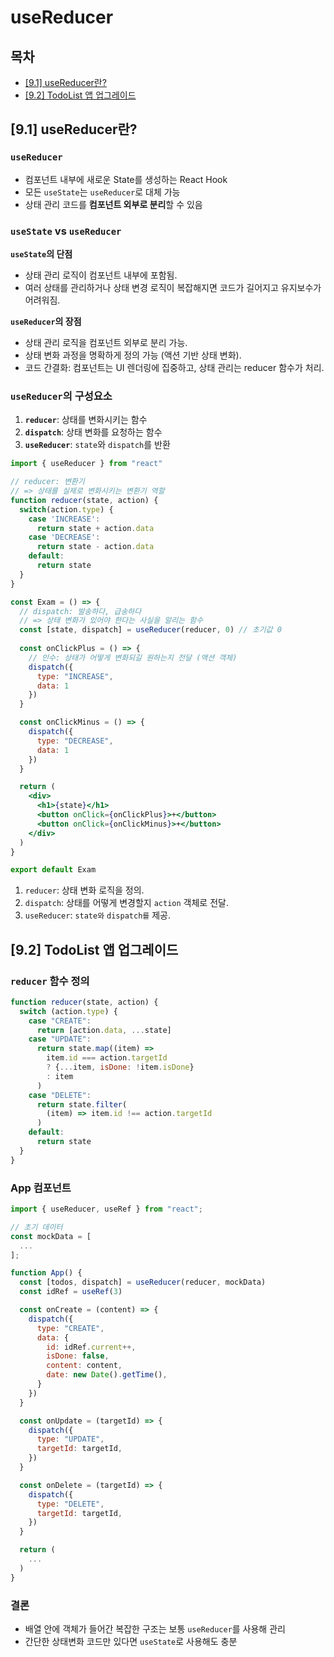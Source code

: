 # useReducer

## 목차
- [[9.1] useReducer란?](#91-usereducer란)
- [[9.2] TodoList 앱 업그레이드](#92-todolist-앱-업그레이드)

## [9.1] useReducer란?

### `useReducer`
- 컴포넌트 내부에 새로운 State를 생성하는 React Hook
- 모든 `useState`는 `useReducer`로 대체 가능
- 상태 관리 코드를 **컴포넌트 외부로 분리**할 수 있음

### `useState` vs `useReducer`
**`useState`의 단점**
- 상태 관리 로직이 컴포넌트 내부에 포함됨.
- 여러 상태를 관리하거나 상태 변경 로직이 복잡해지면 코드가 길어지고 유지보수가 어려워짐.

**`useReducer`의 장점**
- 상태 관리 로직을 컴포넌트 외부로 분리 가능.
- 상태 변화 과정을 명확하게 정의 가능 (액션 기반 상태 변화).
- 코드 간결화: 컴포넌트는 UI 렌더링에 집중하고, 상태 관리는 reducer 함수가 처리.

### `useReducer`의 구성요소

1. **`reducer`**: 상태를 변화시키는 함수
2. **`dispatch`**: 상태 변화를 요청하는 함수
3. **`useReducer`**: `state`와 `dispatch`를 반환

```jsx
import { useReducer } from "react"

// reducer: 변환기
// => 상태를 실제로 변화시키는 변환기 역할
function reducer(state, action) {
  switch(action.type) {
    case 'INCREASE': 
      return state + action.data
    case 'DECREASE': 
      return state - action.data
    default: 
      return state
  }
}

const Exam = () => {
  // dispatch: 발송하다, 급송하다 
  // => 상태 변화가 있어야 한다는 사실을 알리는 함수
  const [state, dispatch] = useReducer(reducer, 0) // 초기값 0
  
  const onClickPlus = () => {
    // 인수: 상태가 어떻게 변화되길 원하는지 전달 (액션 객체)
    dispatch({
      type: "INCREASE",
      data: 1
    })
  }

  const onClickMinus = () => {
    dispatch({
      type: "DECREASE",
      data: 1
    })
  }

  return (
    <div>
      <h1>{state}</h1>
      <button onClick={onClickPlus}>+</button>
      <button onClick={onClickMinus}>+</button>
    </div>
  )
}

export default Exam
```
1. `reducer`: 상태 변화 로직을 정의.
2. `dispatch`: 상태를 어떻게 변경할지 `action` 객체로 전달.
3. `useReducer`: `state와` `dispatch를` 제공.

## [9.2] TodoList 앱 업그레이드
### `reducer` 함수 정의
```jsx
function reducer(state, action) {
  switch (action.type) {
    case "CREATE":
      return [action.data, ...state]
    case "UPDATE":
      return state.map((item) =>
        item.id === action.targetId
        ? {...item, isDone: !item.isDone}
        : item
      )
    case "DELETE":
      return state.filter(
        (item) => item.id !== action.targetId
      )
    default:
      return state
  }
}
```
### App 컴포넌트
```jsx
import { useReducer, useRef } from "react";

// 초기 데이터
const mockData = [
  ...
];

function App() {
  const [todos, dispatch] = useReducer(reducer, mockData)
  const idRef = useRef(3)

  const onCreate = (content) => {
    dispatch({
      type: "CREATE",
      data: {
        id: idRef.current++,
        isDone: false,
        content: content,
        date: new Date().getTime(),
      }
    })
  }

  const onUpdate = (targetId) => {
    dispatch({
      type: "UPDATE",
      targetId: targetId,
    })
  }

  const onDelete = (targetId) => {
    dispatch({
      type: "DELETE",
      targetId: targetId,
    })
  }

  return (
    ...
  )
}

```
### 결론

- 배열 안에 객체가 들어간 복잡한 구조는 보통 `useReducer`를 사용해 관리
- 간단한 상태변화 코드만 있다면 `useState`로 사용해도 충분